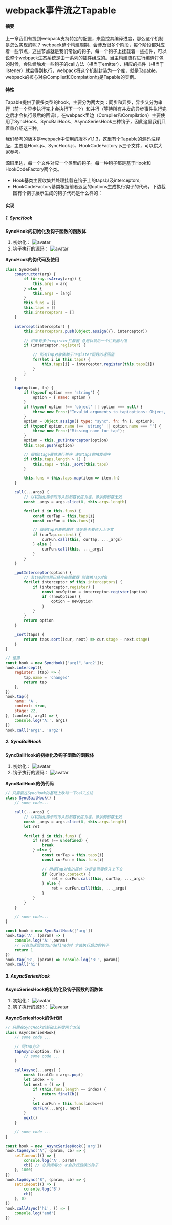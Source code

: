 # webpack事件流之Tapable
#### 摘要
上一章我们有提到webpack支持特定的配置，来监控其编译进度，那么这个机制是怎么实现的呢？
webpack整个构建周期，会涉及很多个阶段，每个阶段都对应着一些节点，这些节点就是我们常说的钩子，每一个钩子上挂载着一些插件，可以说整个webpack生态系统是由一系列的插件组成的。当主构建流程进行编译打包的时候，会陆续触发一些钩子的call方法（相当于emitter），相应的插件（相当于listener）就会得到执行，webpack将这个机制封装为一个库，就是[Tapable](https://webpack.docschina.org/api/tapable/)，webpack的核心对象Compiler和Complation均是Tapable的实例。

#### 特性
Tapable提供了很多类型的hook，主要分为两大类：同步和异步，异步又分为串行（前一个异步执行完才会执行下一个）和并行（等待所有并发的异步事件执行完之后才会执行最后的回调）。在webpack里边（Compiler和Compilation）主要使用了SyncHook、SyncBailHook、AsyncSeriesHook三种钩子，因此这里我们只着重介绍这三种。

我们参考的版本是webpack中使用的版本v1.1.3，这里有个[Tapable的源码注释版](https://github.com/magic-dm/digest-tapable)，主要是Hook.js、SyncHook.js、HookCodeFactory.js三个文件，可以供大家参考。

源码里边，每一个文件对应一个类型的钩子。每一种钩子都是基于Hook和HookCodeFactory两个类。

* Hook基类主要收集并处理挂载在钩子上的taps以及interceptors;
* HookCodeFactory基类根据前者返回的options生成执行钩子的代码，下边截图有个例子展示生成的钩子代码是什么样的：


#### 实现
##### 1. SyncHook
**SyncHook的初始化及钩子函数的函数体**
   1. 初始化：
![avatar](./imgs/03/1.jpg)
   2. 钩子执行的源码：
![avatar](./imgs/03/2.jpg)

**SyncHook的伪代码及使用**
```js
class SyncHook{
    constructor(arg) {
        if (Array.isArray(arg)) {
            this.args = arg
        } else {
            this.args = [arg]
        }
        this.funs = []
        this.taps = []
        this.interceptors = []
    }

    intercept(interceptor) {
        this.interceptors.push(Object.assign({}, interceptor))

        // 如果有多个register拦截器 总是以最后一个拦截器为准
        if (interceptor.register) {

            // 所有Tap对象依赖于register函数的返回值
            for(let i in this.taps) {
                this.taps[i] = interceptor.register(this.taps[i])
            }
        }
    }

    tap(option, fn) {
        if (typeof option === 'string') {
            option = { name: option }
        }
        if (typeof option !== 'object' || option === null) {
            throw new Error("Invalid arguments to tap(options: Object, fn: function)");
        }
        option = Object.assign({ type: "sync", fn: fn }, option);
        if (typeof option.name !== 'string' || option.name === '') {
            throw new Error("Missing name for tap");
        }
        option = this._putInterceptor(option)
        this.taps.push(option)

        // 根据stage属性进行排序 决定taps的触发顺序
        if (this.taps.length > 1) {
            this.taps = this._sort(this.taps)
        }

        this.funs = this.taps.map(item => item.fn)
    }

    call(...args) {
        // 以初始化钩子时传入的参数长度为准，多余的参数无效
        const _args = args.slice(0, this.args.length)

        for(let i in this.funs) {
            const curTap = this.taps[i]
            const curFun = this.funs[i]

            // 根据Tap对象的属性 决定是否要传入上下文
            if (curTap.context) {
                curFun.call(this, curTap, ..._args)
            } else {
                curFun.call(this, ..._args)
            }
        }
    }

    _putInterceptor(option) {
        // 若tap的时候已经存在拦截器 则替换Tap对象
        for(let interceptor of this.interceptors) {
            if (interceptor.register) {
                const newOption = interceptor.register(option)
                if (!newOption) {
                    option = newOption
                }
            }
        }
        return option
    }

    _sort(taps) {
        return taps.sort((cur, next) => cur.stage - next.stage)
    }
}

// 使用
const hook = new SyncHook(["arg1",'arg2']);
hook.intercept({
    register: (tap) => {
        tap.name = 'changed'
        return tap
    },
})
hook.tap({
    name: 'A',
    context: true,
    stage: 22,
}, (context, arg1) => {
    console.log('A:', arg1)
})
hook.call('arg1', 'arg2')
```

##### 2. SyncBailHook
**SyncBailHook的初始化及钩子函数的函数体**
   1. 初始化：
![avatar](./imgs/03/3.jpg)
   2. 钩子执行的源码：
![avatar](./imgs/03/4.jpg)

**SyncBailHook的伪代码**
```js
// 只需要在SyncHook的基础上改动一下call方法
class SyncBailHook() {
    // some code...

    call(...args) {
        // 以初始化钩子时传入的参数长度为准，多余的参数无效
        const _args = args.slice(0, this.args.length)
        let ret

        for(let i in this.funs) {
            if (ret !== undefined) {
                break
            } else {
                const curTap = this.taps[i]
                const curFun = this.funs[i]
    
                // 根据Tap对象的属性 决定是否要传入上下文
                if (curTap.context) {
                    ret = curFun.call(this, curTap, ..._args)
                } else {
                    ret = curFun.call(this, ..._args)
                }
            }
        }
    }

    // some code...
}

const hook = new SyncBailHook(['arg'])
hook.tap('A', (param) => {
    console.log('A:',param)
    // 只有当返回值为undefined时 才会执行后边的钩子
    return 1
})
hook.tap('B', (param) => console.log('B:', param))
hook.call('hi')
```



##### 3. AsyncSeriesHook
**AsyncSeriesHook的初始化及钩子函数的函数体**
   1. 初始化：
![avatar](./imgs/03/5.jpg)
   2. 钩子执行的源码：
![avatar](./imgs/03/6.jpg)

**AsyncSeriesHook的伪代码**
```js
// 只需在SyncHook的基础上新增两个方法
class AsyncSeriesHook{
    // some code ... 

    // 同tap方法
    tapAsync(option, fn) {
        // some code ...
    }

    callAsync(...args) {
        const finalCb = args.pop()
        let index = 0
        let next = () => {
            if (this.funs.length == index) {
                return finalCb()
            }
            let curFun = this.funs[index++]
            curFun(...args, next)
        }
        next()
    }

    // some code ... 
}

const hook = new _AsyncSeriesHook(['arg'])
hook.tapAsync('A', (param, cb) => {
    setTimeout(() => {
        console.log('A', param)
        cb() // 必须调用cb 才会执行后续的钩子
    }, 1000)
})
hook.tapAsync('B', (param, cb) => {
    setTimeout(() => {
        console.log('B')
        cb()
    }, 0)
})
hook.callAsync('hi', () => {
    console.log('end')
})

```

